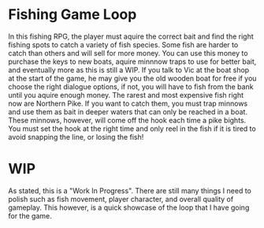 <p align"center"><h1>Fishing Game Loop</h1></p>

  In this fishing RPG, the player must aquire the correct bait and find the right fishing spots to catch a variety of fish species.
  Some fish are harder to catch than others and will sell for more money. You can use this money to purchase the keys to new boats,
  aquire minnnow traps to use for better bait, and eventually more as this is still a WIP. If you talk to Vic at the boat shop at the
  start of the game, he may give you the old wooden boat for free if you choose the right dialogue options, if not, you will have to
  fish from the bank until you aquire enough money. The rarest and most expensive fish right now are Northern Pike. If you want to catch
  them, you must trap minnows and use them as bait in deeper waters that can only be reached in a boat. These minnows, however, will come
  off the hook each time a pike bights. You must set the hook at the right time and only reel in the fish if it is tired to avoid snapping
  the line, or losing the fish!

<p align"center"><h1>WIP</h1></p>

  As stated, this is a "Work In Progress". There are still many things I need to polish such as fish movement, player character, and
  overall quality of gameplay. This however, is a quick showcase of the loop that I have going for the game.
